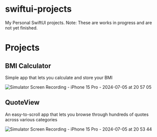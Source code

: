 # swiftui-projects
My Personal SwiftUI projects. Note: These are works in progress and are not yet finished. 
# Projects
## BMI Calculator 
Simple app that lets you calculate and store your BMI

![Simulator Screen Recording - iPhone 15 Pro - 2024-07-05 at 20 57 05](https://github.com/refinedstructure/swiftui-projects/assets/162787423/29089559-d1c8-4d00-9a56-f7034e64cf03)

## QuoteView
An easy-to-scroll app that lets you browse through hundreds of quotes across various categories

![Simulator Screen Recording - iPhone 15 Pro - 2024-07-05 at 20 53 44](https://github.com/refinedstructure/swiftui-projects/assets/162787423/fe9783ac-d199-4dd2-8de3-07ad52059ae4)

